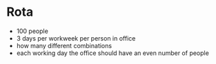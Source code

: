 # Rota

- 100 people
- 3 days per workweek per person in office
- how many different combinations
- each working day the office should have an even number of people 